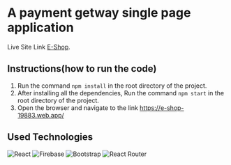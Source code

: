 # A payment getway single page application

Live Site Link [E-Shop](https://e-shop-19883.web.app/).

## Instructions(how to run the code)

1. Run the command `npm install` in the root directory of the project.
2. After installing all the dependencies, Run the command `npm start` in the root directory of the project.
3. Open the browser and navigate to the link https://e-shop-19883.web.app/

## Used Technologies
![React](https://img.shields.io/badge/react-%2320232a.svg?style=for-the-badge&logo=react&logoColor=%2361DAFB)
![Firebase](https://img.shields.io/badge/firebase-%23039BE5.svg?style=for-the-badge&logo=firebase)
![Bootstrap](https://img.shields.io/badge/bootstrap-%23563D7C.svg?style=for-the-badge&logo=bootstrap&logoColor=white)
![React Router](https://img.shields.io/badge/React_Router-CA4245?style=for-the-badge&logo=react-router&logoColor=white)